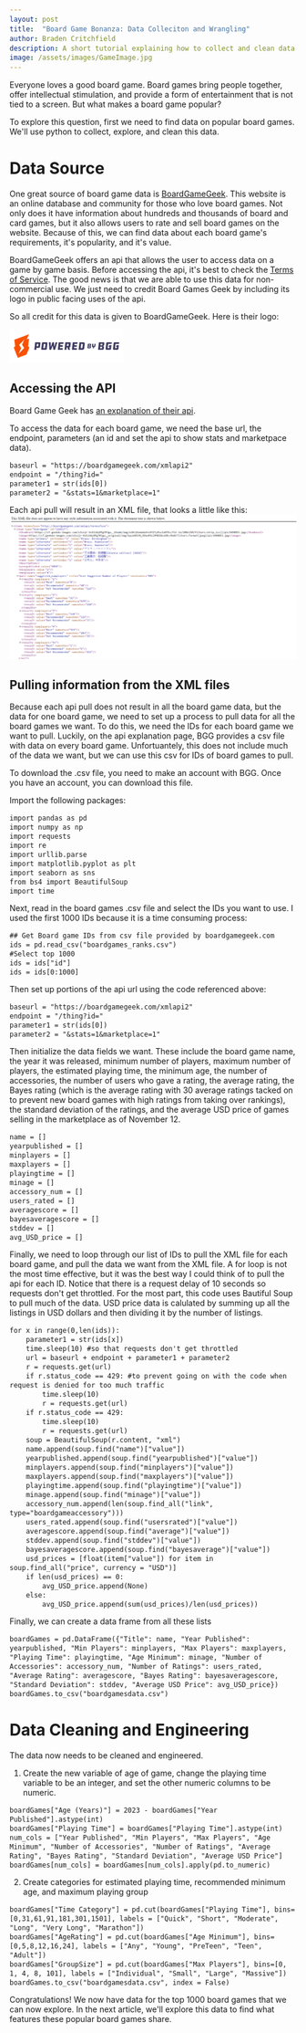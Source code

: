 ```yaml
---
layout: post
title:  "Board Game Bonanza: Data Colleciton and Wrangling"
author: Braden Critchfield
description: A short tutorial explaining how to collect and clean data relating to board games.
image: /assets/images/GameImage.jpg
---
```


Everyone loves a good board game. Board games bring people together, offer intellectual stimulation, and provide a form of entertainment that is not tied to a screen. But what makes a board game popular? 

To explore this question, first we need to find data on popular board games. We'll use python to collect, explore, and clean this data.

# Data Source
One great source of board game data is [BoardGameGeek](https://boardgamegeek.com/). This website is an online database and community for those who love board games. Not only does it have information about hundreds and thousands of board and card games, but it also allows users to rate and sell board games on the website. Because of this, we can find data about each board game's requirements, it's popularity, and it's value.

BoardGameGeek offers an api that allows the user to access data on a game by game basis. Before accessing the api, it's best to check the [Terms of Service](https://boardgamegeek.com/wiki/page/XML_API_Terms_of_Use#). The good news is that we are able to use this data for non-commercial use. We just need to credit Board Games Geek by including its logo in public facing uses of the api.

So all credit for this data is given to BoardGameGeek. Here is their logo:

![BGG logo](/assets/images/BGG.webp)

## Accessing the API
Board Game Geek has [an explanation of their api](https://boardgamegeek.com/wiki/page/BGG_XML_API2).

To access the data for each board game, we need the base url, the endpoint, parameters (an id and set the api to show stats and marketpace data).
```
baseurl = "https://boardgamegeek.com/xmlapi2"
endpoint = "/thing?id="
parameter1 = str(ids[0])
parameter2 = "&stats=1&marketplace=1"
```

Each api pull will result in an XML file, that looks a little like this:
![XML api pull example](/assets/images/SampleXMLfile.png)

## Pulling information from the XML files
Because each api pull does not result in all the board game data, but the data for one board game, we need to set up a process to pull data for all the board games we want. To do this, we need the IDs for each board game we want to pull. Luckily, on the api explanation page, BGG provides a csv file with data on every board game. Unfortuantely, this does not include much of the data we want, but we can use this csv for IDs of board games to pull.

To download the .csv file, you need to make an account with BGG. Once you have an account, you can download this file.

Import the following packages:
```
import pandas as pd
import numpy as np
import requests
import re
import urllib.parse
import matplotlib.pyplot as plt
import seaborn as sns
from bs4 import BeautifulSoup
import time
```

Next, read in the board games .csv file and select the IDs you want to use. I used the first 1000 IDs because it is a time consuming process:

```
## Get Board game IDs from csv file provided by boardgamegeek.com
ids = pd.read_csv("boardgames_ranks.csv")
#Select top 1000
ids = ids["id"]
ids = ids[0:1000]

```

Then set up portions of the api url using the code referenced above:
```
baseurl = "https://boardgamegeek.com/xmlapi2"
endpoint = "/thing?id="
parameter1 = str(ids[0])
parameter2 = "&stats=1&marketplace=1"
```

Then initialize the data fields we want. These include the board game name, the year it was released, minimum number of players, maximum number of players, the estimated playing time, the minimum age, the number of accessories, the number of users who gave a rating, the average rating, the Bayes rating (which is the average rating with 30 average ratings tacked on to prevent new board games with high ratings from taking over rankings), the standard deviation of the ratings, and the average USD price of games selling in the marketplace as of November 12.

```
name = []
yearpublished = []
minplayers = []
maxplayers = []
playingtime = []
minage = []
accessory_num = []
users_rated = []
averagescore = []
bayesaveragescore = []
stddev = []
avg_USD_price = []
```

Finally, we need to loop through our list of IDs to pull the XML file for each board game, and pull the data we want from the XML file. A for loop is not the most time effective, but it was the best way I could think of to pull the api for each ID. Notice that there is a request delay of 10 seconds so requests don't get throttled. For the most part, this code uses Bautiful Soup to pull much of the data. USD price data is calulated by summing up all the listings in USD dollars and then dividing it by the number of listings.

```
for x in range(0,len(ids)):
    parameter1 = str(ids[x])
    time.sleep(10) #so that requests don't get throttled
    url = baseurl + endpoint + parameter1 + parameter2
    r = requests.get(url)
    if r.status_code == 429: #to prevent going on with the code when request is denied for too much traffic
        time.sleep(10)
        r = requests.get(url)
    if r.status_code == 429:
        time.sleep(10)
        r = requests.get(url)
    soup = BeautifulSoup(r.content, "xml")
    name.append(soup.find("name")["value"])
    yearpublished.append(soup.find("yearpublished")["value"])
    minplayers.append(soup.find("minplayers")["value"])
    maxplayers.append(soup.find("maxplayers")["value"])
    playingtime.append(soup.find("playingtime")["value"])
    minage.append(soup.find("minage")["value"])
    accessory_num.append(len(soup.find_all("link", type="boardgameaccessory")))
    users_rated.append(soup.find("usersrated")["value"])
    averagescore.append(soup.find("average")["value"])
    stddev.append(soup.find("stddev")["value"])
    bayesaveragescore.append(soup.find("bayesaverage")["value"])
    usd_prices = [float(item["value"]) for item in soup.find_all("price", currency = "USD")]
    if len(usd_prices) == 0:
        avg_USD_price.append(None)
    else:
        avg_USD_price.append(sum(usd_prices)/len(usd_prices))

```
Finally, we can create a data frame from all these lists

```
boardGames = pd.DataFrame({"Title": name, "Year Published": yearpublished, "Min Players": minplayers, "Max Players": maxplayers, "Playing Time": playingtime, "Age Minimum": minage, "Number of Accessories": accessory_num, "Number of Ratings": users_rated, "Average Rating": averagescore, "Bayes Rating": bayesaveragescore, "Standard Deviation": stddev, "Average USD Price": avg_USD_price})
boardGames.to_csv("boardgamesdata.csv")
```

# Data Cleaning and Engineering
The data now needs to be cleaned and engineered.

1. Create the new variable of age of game, change the playing time variable to be an integer, and set the other numeric columns to be numeric.
```
boardGames["Age (Years)"] = 2023 - boardGames["Year Published"].astype(int)
boardGames["Playing Time"] = boardGames["Playing Time"].astype(int)
num_cols = ["Year Published", "Min Players", "Max Players", "Age Minimum", "Number of Accessories", "Number of Ratings", "Average Rating", "Bayes Rating", "Standard Deviation", "Average USD Price"]
boardGames[num_cols] = boardGames[num_cols].apply(pd.to_numeric)
```
2. Create categories for estimated playing time, recommended minimum age, and maximum playing group
```
boardGames["Time Category"] = pd.cut(boardGames["Playing Time"], bins=[0,31,61,91,181,301,1501], labels = ["Quick", "Short", "Moderate", "Long", "Very Long", "Marathon"])
boardGames["AgeRating"] = pd.cut(boardGames["Age Minimum"], bins=[0,5,8,12,16,24], labels = ["Any", "Young", "PreTeen", "Teen", "Adult"])
boardGames["GroupSize"] = pd.cut(boardGames["Max Players"], bins=[0, 1, 4, 8, 101], labels = ["Individual", "Small", "Large", "Massive"])
boardGames.to_csv("boardgamesdata.csv", index = False)
```

Congratulations! We now have data for the top 1000 board games that we can now explore. In the next article, we'll explore this data to find what features these popular board games share.
